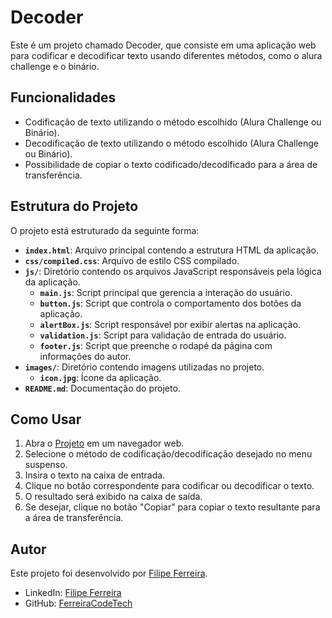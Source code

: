 # Decoder

Este é um projeto chamado Decoder, que consiste em uma aplicação web para codificar e decodificar texto usando diferentes métodos, como o alura challenge e o binário.

## Funcionalidades

- Codificação de texto utilizando o método escolhido (Alura Challenge ou Binário).
- Decodificação de texto utilizando o método escolhido (Alura Challenge ou Binário).
- Possibilidade de copiar o texto codificado/decodificado para a área de transferência.

## Estrutura do Projeto

O projeto está estruturado da seguinte forma:

- **`index.html`**: Arquivo principal contendo a estrutura HTML da aplicação.
- **`css/compiled.css`**: Arquivo de estilo CSS compilado.
- **`js/`**: Diretório contendo os arquivos JavaScript responsáveis pela lógica da aplicação.
  - **`main.js`**: Script principal que gerencia a interação do usuário.
  - **`button.js`**: Script que controla o comportamento dos botões da aplicação.
  - **`alertBox.js`**: Script responsável por exibir alertas na aplicação.
  - **`validation.js`**: Script para validação de entrada do usuário.
  - **`footer.js`**: Script que preenche o rodapé da página com informações do autor.
- **`images/`**: Diretório contendo imagens utilizadas no projeto.
  - **`icon.jpg`**: Ícone da aplicação.
- **`README.md`**: Documentação do projeto.

## Como Usar

1. Abra o [Projeto](https://ferreiracodetech.github.io/decodificador_de_textos/) em um navegador web.
2. Selecione o método de codificação/decodificação desejado no menu suspenso.
3. Insira o texto na caixa de entrada.
4. Clique no botão correspondente para codificar ou decodificar o texto.
5. O resultado será exibido na caixa de saída.
6. Se desejar, clique no botão "Copiar" para copiar o texto resultante para a área de transferência.

## Autor

Este projeto foi desenvolvido por [Filipe Ferreira](https://www.linkedin.com/in/filipeferreira20/).

- LinkedIn: [Filipe Ferreira](https://www.linkedin.com/in/filipeferreira20/)
- GitHub: [FerreiraCodeTech](https://github.com/FerreiraCodeTech)
